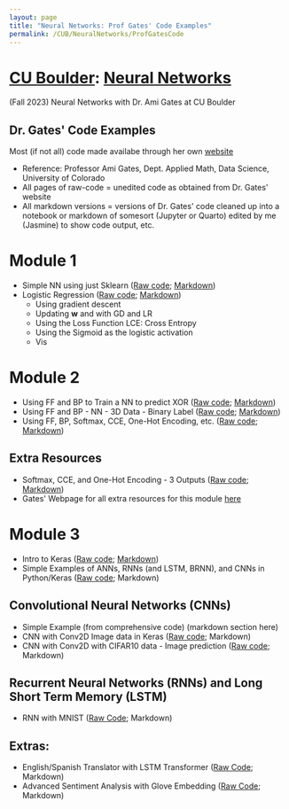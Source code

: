 ```yaml
---
layout: page
title: "Neural Networks: Prof Gates' Code Examples"
permalink: /CUB/NeuralNetworks/ProfGatesCode
---
```

# [CU Boulder](../../CUB.md): [Neural Networks](NeuralNets.md)
(Fall 2023) Neural Networks with Dr. Ami Gates at CU Boulder

## Dr. Gates' Code Examples

Most (if not all) code made availabe through her own [website](https://gatesboltonanalytics.com/)

- Reference: Professor Ami Gates, Dept. Applied Math, Data Science, University of Colorado
- All pages of raw-code = unedited code as obtained from Dr. Gates' website
- All markdown versions = versions of Dr. Gates' code cleaned up into a notebook or markdown of somesort (Jupyter or Quarto) edited by me (Jasmine) to show code output, etc.

# Module 1

- Simple NN using just Sklearn ([Raw code](raw_code/Module1/NN_Just_sklearn_Gates.html); [Markdown](mrkdwn/Module1/NN_Just_sklearn_Gates.html))
- Logistic Regression ([Raw code](raw_code/Module1/LogReg_gates.html); [Markdown](mrkdwn/Module1/LogReg_gates.html))
    - Using gradient descent
    - Updating **w** and with GD and LR
    - Using the Loss Function LCE: Cross Entropy
    - Using the Sigmoid as the logistic activation
    - Vis

# Module 2

- Using FF and BP to Train a NN to predict XOR ([Raw code](raw_code/Module2/XOR_NN.html); [Markdown](mrkdwn/Module2/XOR_NN.html))
- Using FF and BP - NN - 3D Data - Binary Label ([Raw code](raw_code/Module2/Mod2_3D_binary.html); [Markdown](mrkdwn/Module2/Mod2_3D_binary.html))
- Using FF, BP, Softmax, CCE, One-Hot Encoding, etc. ([Raw code](raw_code/Module2/Multinomial_NN.html); [Markdown](mrkdwn/Module2/Multinomial_NN.html))

## Extra Resources

- Softmax, CCE, and One-Hot Encoding - 3 Outputs ([Raw code](raw_code/Module2/Extra-3Outputs.html); [Markdown](mrkdwn/Module2/Extra-3Outputs.html))
- Gates' Webpage for all extra resources for this module [here](https://gatesboltonanalytics.com/?page_id=680)


# Module 3

- Intro to Keras ([Raw code](raw_code/Module3/intro_to_keras.html); [Markdown](mrkdwn/Module3/intro_to_keras.html))
- Simple Examples of ANNs, RNNs (and LSTM, BRNN), and CNNs in Python/Keras ([Raw code](raw_code/Module3/simple_ex_all.html); Markdown)


## Convolutional Neural Networks (CNNs)

- Simple Example (from comprehensive code) (markdown section here)
- CNN with Conv2D Image data in Keras ([Raw code](raw_code/Module3/CNN/Conv2D.html); Markdown)
- CNN with Conv2D with CIFAR10 data - Image prediction ([Raw code](raw_code/Module3/CNN/CIFAR10_image_pred.html); Markdown)

## Recurrent Neural Networks (RNNs) and Long Short Term Memory (LSTM)

- RNN with MNIST ([Raw Code](raw_code/Module3/RNN/RNN_LSTM_MNIST.html); Markdown)

## Extras:

- English/Spanish Translator with LSTM Transformer ([Raw Code](raw_code/Module3/other_extra/LSTM_EnDe_lang_trans.html); Markdown)
- Advanced Sentiment Analysis with Glove Embedding ([Raw Code](raw_code/Module3/other_extra/Sent_analysis.html); Markdown)
